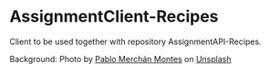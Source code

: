 # AssignmentClient-Recipes
Client to be used together with repository AssignmentAPI-Recipes.

Background: Photo by <a href="https://unsplash.com/@pablomerchanm?utm_content=creditCopyText&utm_medium=referral&utm_source=unsplash">Pablo Merchán Montes</a> on <a href="https://unsplash.com/photos/timelapse-photo-of-man-holding-burger-hyIE90CN6b0?utm_content=creditCopyText&utm_medium=referral&utm_source=unsplash">Unsplash</a>
  
  
